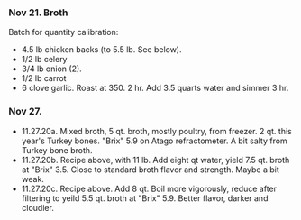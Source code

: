 ### Nov 21.  Broth

Batch for quantity calibration:
 - 4.5 lb chicken backs (to 5.5 lb.  See below).
 - 1/2 lb celery
 - 3/4 lb onion (2).
 - 1/2 lb carrot
 - 6 clove garlic.
Roast at 350. 2 hr.  Add 3.5 quarts water and simmer 3 hr.

### Nov 27.  
 - 11.27.20a. Mixed broth,  5 qt. broth, mostly poultry, from freezer.  2 qt. this year's Turkey bones.  "Brix" 5.9 on Atago refractometer.  A bit salty from Turkey bone broth.  
 - 11.27.20b. Recipe above, with 11 lb.  Add eight qt water, yield 7.5 qt. broth at "Brix" 3.5. Close to standard broth flavor and strength.  Maybe a bit weak.
 - 11.27.20c. Recipe above.  Add 8 qt. Boil more vigorously, reduce after filtering to yeild 5.5 qt. broth at "Brix" 5.9.  Better flavor, darker and cloudier.
